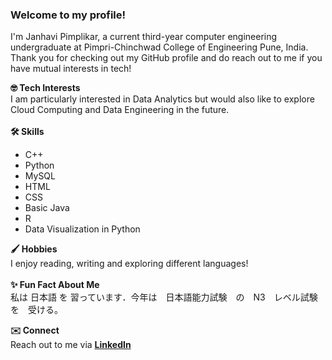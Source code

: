 ### Welcome to my profile!

I'm Janhavi Pimplikar, a current third-year computer engineering undergraduate at Pimpri-Chinchwad College of Engineering Pune, India. Thank you for checking out my GitHub profile and do reach out to me if you have mutual interests in tech!

**🤓 Tech Interests** 
\
I am particularly interested in Data Analytics but would also like to explore Cloud Computing and Data Engineering in the future.
\
\
**🛠️ Skills** 
* C++
* Python
* MySQL
* HTML
* CSS
* Basic Java
* R
* Data Visualization in Python



**🖌️ Hobbies**
\
I enjoy reading, writing and exploring different languages!
\
\
**✨ Fun Fact About Me**
\
私は 日本語 を 習っています．今年は　日本語能力試験　の　N3　レベル試験　を　受ける。

**✉️ Connect**
\
Reach out to me via
[**LinkedIn**](https://www.linkedin.com/in/janhavi-pimplikar-0087ab1ba/)
